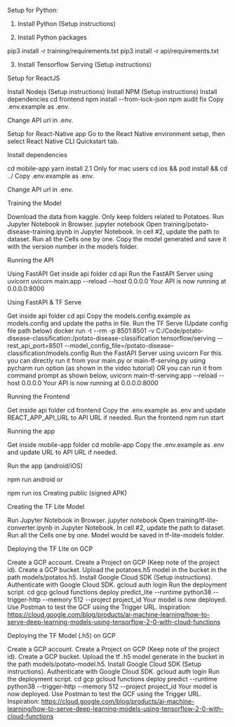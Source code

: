
Setup for Python:

1. Install Python (Setup instructions)

2. Install Python packages

pip3 install -r training/requirements.txt
pip3 install -r api/requirements.txt

3. Install Tensorflow Serving (Setup instructions)

Setup for ReactJS

Install Nodejs (Setup instructions)
Install NPM (Setup instructions)
Install dependencies
cd frontend
npm install --from-lock-json
npm audit fix
Copy .env.example as .env.

Change API url in .env.

Setup for React-Native app
Go to the React Native environment setup, then select React Native CLI Quickstart tab.

Install dependencies

cd mobile-app
yarn install
2.1 Only for mac users
cd ios && pod install && cd ../
Copy .env.example as .env.

Change API url in .env.

Training the Model

Download the data from kaggle.
Only keep folders related to Potatoes.
Run Jupyter Notebook in Browser.
jupyter notebook
Open training/potato-disease-training.ipynb in Jupyter Notebook.
In cell #2, update the path to dataset.
Run all the Cells one by one.
Copy the model generated and save it with the version number in the models folder.

Running the API

Using FastAPI
Get inside api folder
cd api
Run the FastAPI Server using uvicorn
uvicorn main:app --reload --host 0.0.0.0
Your API is now running at 0.0.0.0:8000

Using FastAPI & TF Serve

Get inside api folder
cd api
Copy the models.config.example as models.config and update the paths in file.
Run the TF Serve (Update config file path below)
docker run -t --rm -p 8501:8501 -v C:/Code/potato-disease-classification:/potato-disease-classification tensorflow/serving --rest_api_port=8501 --model_config_file=/potato-disease-classification/models.config
Run the FastAPI Server using uvicorn For this you can directly run it from your main.py or main-tf-serving.py using pycharm run option (as shown in the video tutorial) OR you can run it from command prompt as shown below,
uvicorn main-tf-serving:app --reload --host 0.0.0.0
Your API is now running at 0.0.0.0:8000

Running the Frontend

Get inside api folder
cd frontend
Copy the .env.example as .env and update REACT_APP_API_URL to API URL if needed.
Run the frontend
npm run start

Running the app

Get inside mobile-app folder
cd mobile-app
Copy the .env.example as .env and update URL to API URL if needed.

Run the app (android/iOS)

npm run android
or

npm run ios
Creating public (signed APK)

Creating the TF Lite Model

Run Jupyter Notebook in Browser.
jupyter notebook
Open training/tf-lite-converter.ipynb in Jupyter Notebook.
In cell #2, update the path to dataset.
Run all the Cells one by one.
Model would be saved in tf-lite-models folder.

Deploying the TF Lite on GCP

Create a GCP account.
Create a Project on GCP (Keep note of the project id).
Create a GCP bucket.
Upload the potatoes.h5 model in the bucket in the path models/potatos.h5.
Install Google Cloud SDK (Setup instructions).
Authenticate with Google Cloud SDK.
gcloud auth login
Run the deployment script.
cd gcp
gcloud functions deploy predict_lite --runtime python38 --trigger-http --memory 512 --project project_id
Your model is now deployed.
Use Postman to test the GCF using the Trigger URL.
Inspiration: https://cloud.google.com/blog/products/ai-machine-learning/how-to-serve-deep-learning-models-using-tensorflow-2-0-with-cloud-functions

Deploying the TF Model (.h5) on GCP

Create a GCP account.
Create a Project on GCP (Keep note of the project id).
Create a GCP bucket.
Upload the tf .h5 model generate in the bucket in the path models/potato-model.h5.
Install Google Cloud SDK (Setup instructions).
Authenticate with Google Cloud SDK.
gcloud auth login
Run the deployment script.
cd gcp
gcloud functions deploy predict --runtime python38 --trigger-http --memory 512 --project project_id
Your model is now deployed.
Use Postman to test the GCF using the Trigger URL.
Inspiration: https://cloud.google.com/blog/products/ai-machine-learning/how-to-serve-deep-learning-models-using-tensorflow-2-0-with-cloud-functions
